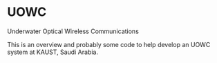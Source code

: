 # UOWC
Underwater Optical Wireless Communications

This is an overview and probably some code to help develop an UOWC system at KAUST, Saudi Arabia.
